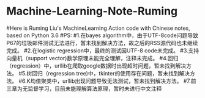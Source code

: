 # Machine-Learning-Note-Ruming
#Here is Ruming Liu's MachineLearning Action code with Chinese notes, based on Python 3.6
#PS:
#1.在bayes algorithm中，由于UTF-8code问题导致P67的垃圾邮件测试无法进行，暂未找到解决方法，故之后的RSS源代码也未继续完成。
#2.在logistic regression中，最终的测试因UTF-8 code未完成。
#3.支持向量机（support vector)数学原理未能完全理解，注释未完成。
#4.回归（regression）中，urllib在爬取google数据时出现超时问题，暂未找到解决方法。
#5.树回归（regression tree)中，tkinter的使用存在问题，暂未找到解决方法。
#6.K均值聚类中，urllib出现问题导致无法测试，暂未找到解决方法。
#7.前三章为无监督学习，目前未能理解算法原理，暂时未进行中文注释
